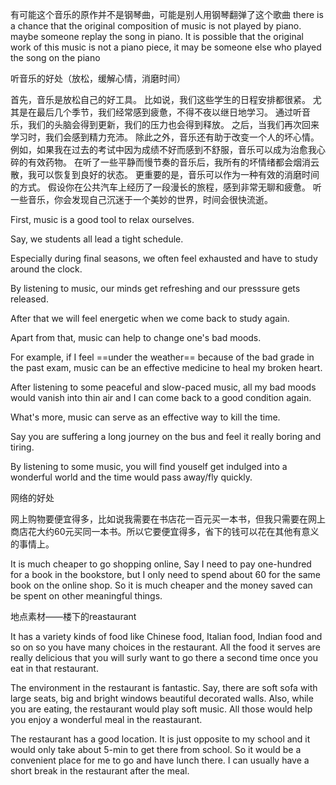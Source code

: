 
有可能这个音乐的原作并不是钢琴曲，可能是别人用钢琴翻弹了这个歌曲
there is a chance that the original composition of music is not played by piano. maybe someone replay the song in piano.
It is possible that the original work of this music is not a piano piece, it may be someone else who played the song on the piano

听音乐的好处（放松，缓解心情，消磨时间）

首先，音乐是放松自己的好工具。
比如说，我们这些学生的日程安排都很紧。
尤其是在最后几个季节，我们经常感到疲惫，不得不夜以继日地学习。
通过听音乐，我们的头脑会得到更新，我们的压力也会得到释放。
之后，当我们再次回来学习时，我们会感到精力充沛。
除此之外，音乐还有助于改变一个人的坏心情。
例如，如果我在过去的考试中因为成绩不好而感到不舒服，音乐可以成为治愈我心碎的有效药物。
在听了一些平静而慢节奏的音乐后，我所有的坏情绪都会烟消云散，我可以恢复到良好的状态。
更重要的是，音乐可以作为一种有效的消磨时间的方式。
假设你在公共汽车上经历了一段漫长的旅程，感到非常无聊和疲惫。
听一些音乐，你会发现自己沉迷于一个美妙的世界，时间会很快流逝。


First, music is a good tool to relax ourselves. 

Say, we students all lead a tight schedule. 

Especially during final seasons, we often feel exhausted and have to study around the clock. 

By listening to music, our minds get refreshing and our presssure gets released. 

After that we will feel energetic when we come back to study again.

Apart from that, music can help to change one's bad moods. 

For example, if I feel ==under the weather== because of the bad grade in the past exam, music can be an effective medicine to heal my broken heart. 

After listening to some peaceful and slow-paced music, all my bad moods would vanish into thin air and I can come back to a good condition again.

What's more, music can serve as an effective way to kill the time. 

Say you are suffering a long journey on the bus and feel it really boring and tiring. 

By listening to some music, you will find youself get indulged into a wonderful world and the time would pass away/fly quickly.

网络的好处

网上购物要便宜得多，比如说我需要在书店花一百元买一本书，但我只需要在网上商店花大约60元买同一本书。所以它要便宜得多，省下的钱可以花在其他有意义的事情上。

It is much cheaper to go shopping online, Say I need to pay one-hundred for a book in the bookstore, but I only need to spend about 60 for the same book on the online shop. So it is much cheaper and the money saved can be spent on other meaningful things.

地点素材——楼下的reastaurant

It has a variety kinds of food like Chinese food, Italian food, Indian food and so on so you have many choices in the restaurant. All the food it serves are really delicious that you will surly want to go there a second time once you eat in that restaurant.

The environment in the restaurant is fantastic. Say, there are soft sofa with large seats, big and bright windows beautiful decorated walls. Also, while you are eating, the restaurant would play soft music. All those would help you enjoy a wonderful meal in the reastaurant.

The restaurant has a good location. It is just opposite to my school and it would only take about 5-min to get there from school. So it would be a convenient place for me to go and have lunch there. I can usually have a short break in the restaurant after the meal.

